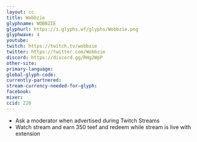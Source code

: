 ```yaml
---
layout: cc
title: Wobbzie
glyphname: WOBBZIE
glyphurl: https://i.glyphs.wf/glyphs/Wobbzie.png
glyphwave: 4
youtube: 
twitch: https://twitch.tv/wobbzie
twitter: https://twitter.com/Wobbzie
discord: https://discord.gg/RHg2WpP
other-site: 
primary-language: 
global-glyph-code: 
currently-partnered: 
stream-currency-needed-for-glyph: 
facebook: 
mixer: 
ccid: 220
---
```

* Ask a moderator when advertised during Twitch Streams
* Watch stream and earn 350 teef and redeem while stream is live with extension
